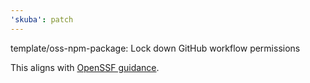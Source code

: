 ```yaml
---
'skuba': patch
---
```


template/oss-npm-package: Lock down GitHub workflow permissions

This aligns with [OpenSSF guidance](https://github.com/ossf/scorecard/blob/main/docs/checks.md#token-permissions).
